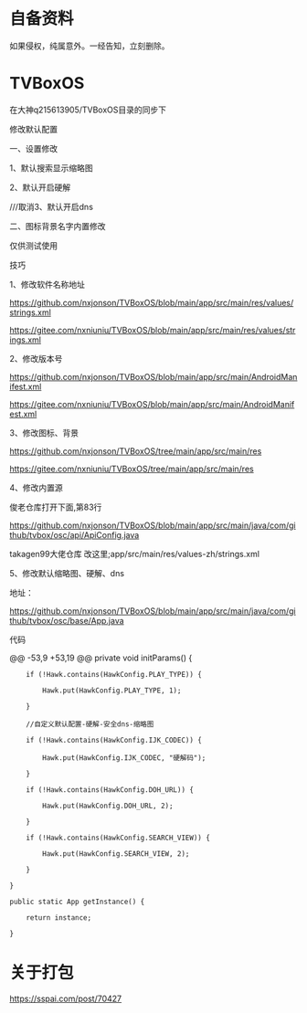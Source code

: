 # 自备资料

如果侵权，纯属意外。一经告知，立刻删除。

# TVBoxOS

在大神q215613905/TVBoxOS目录的同步下

修改默认配置

一、设置修改

1、默认搜索显示缩略图

2、默认开启硬解

///取消3、默认开启dns

二、图标背景名字内置修改

仅供测试使用

技巧

1、修改软件名称地址

https://github.com/nxjonson/TVBoxOS/blob/main/app/src/main/res/values/strings.xml

https://gitee.com/nxniuniu/TVBoxOS/blob/main/app/src/main/res/values/strings.xml

2、修改版本号

https://github.com/nxjonson/TVBoxOS/blob/main/app/src/main/AndroidManifest.xml

https://gitee.com/nxniuniu/TVBoxOS/blob/main/app/src/main/AndroidManifest.xml

3、修改图标、背景

https://github.com/nxjonson/TVBoxOS/tree/main/app/src/main/res

https://gitee.com/nxniuniu/TVBoxOS/tree/main/app/src/main/res

4、修改内置源

俊老仓库打开下面,第83行

https://github.com/nxjonson/TVBoxOS/blob/main/app/src/main/java/com/github/tvbox/osc/api/ApiConfig.java

takagen99大佬仓库 改这里;app/src/main/res/values-zh/strings.xml

5、修改默认缩略图、硬解、dns

地址：

https://github.com/nxjonson/TVBoxOS/blob/main/app/src/main/java/com/github/tvbox/osc/base/App.java

代码

@@ -53,9 +53,19 @@ private void initParams() {

        if (!Hawk.contains(HawkConfig.PLAY_TYPE)) {

            Hawk.put(HawkConfig.PLAY_TYPE, 1);

        }

        //自定义默认配置-硬解-安全dns-缩略图

        if (!Hawk.contains(HawkConfig.IJK_CODEC)) {

            Hawk.put(HawkConfig.IJK_CODEC, "硬解码");

        }

        if (!Hawk.contains(HawkConfig.DOH_URL)) {

            Hawk.put(HawkConfig.DOH_URL, 2);

        }

        if (!Hawk.contains(HawkConfig.SEARCH_VIEW)) {

            Hawk.put(HawkConfig.SEARCH_VIEW, 2);

        }

    }

    public static App getInstance() {

        return instance;

    }

# 关于打包
https://sspai.com/post/70427
